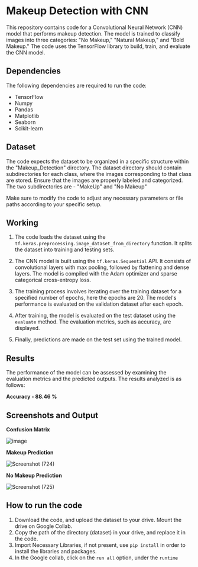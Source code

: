 # Makeup Detection with CNN

This repository contains code for a Convolutional Neural Network (CNN) model that performs makeup detection. The model is trained to classify images into three categories: "No Makeup," "Natural Makeup," and "Bold Makeup." The code uses the TensorFlow library to build, train, and evaluate the CNN model.

## Dependencies

The following dependencies are required to run the code:

- TensorFlow
- Numpy
- Pandas
- Matplotlib
- Seaborn
- Scikit-learn

## Dataset

The code expects the dataset to be organized in a specific structure within the "Makeup_Detection" directory. The dataset directory should contain subdirectories for each class, where the images corresponding to that class are stored. Ensure that the images are properly labeled and categorized.
The two subdirectories are - "MakeUp" and "No Makeup"


Make sure to modify the code to adjust any necessary parameters or file paths according to your specific setup.

## Working

1. The code loads the dataset using the `tf.keras.preprocessing.image_dataset_from_directory` function. It splits the dataset into training and testing sets.

2. The CNN model is built using the `tf.keras.Sequential` API. It consists of convolutional layers with max pooling, followed by flattening and dense layers. The model is compiled with the Adam optimizer and sparse categorical cross-entropy loss.

3. The training process involves iterating over the training dataset for a specified number of epochs, here the epochs are 20. The model's performance is evaluated on the validation dataset after each epoch.

4. After training, the model is evaluated on the test dataset using the `evaluate` method. The evaluation metrics, such as accuracy, are displayed.

5. Finally, predictions are made on the test set using the trained model.

## Results

The performance of the model can be assessed by examining the evaluation metrics and the predicted outputs. The results analyzed is as follows:

**Accuracy - 88.46 %**

## Screenshots and Output 

**Confusion Matrix**

![image](https://github.com/Shreyg-27/Face-X/assets/98229024/ca39c142-1a87-4254-b7c8-917c0caaf4f3)

**Makeup Prediction**

![Screenshot (724)](https://github.com/Shreyg-27/Face-X/assets/98229024/2bc076c1-c79c-4b0b-81dc-18eba8d4e7b6)


**No Makeup Prediction**

![Screenshot (725)](https://github.com/Shreyg-27/Face-X/assets/98229024/762c8323-8d28-427c-a2eb-dc174fa17975)

## How to run the code 

1) Download the code, and upload the dataset to your drive. Mount the drive on Google Collab.
2) Copy the path of the directory (dataset) in your drive, and replace it in the code.
3) Import Necessary Libraries, if not present, use `pip install` in order to install the libraries and packages.
4) In the Google collab, click on the `run all` option, under the `runtime`







